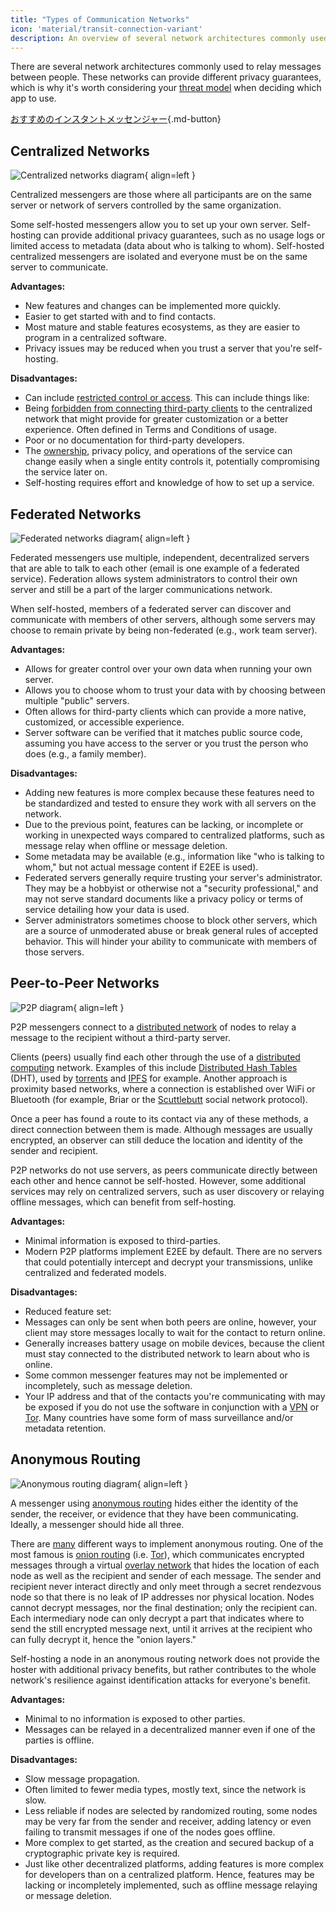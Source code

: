 ```yaml
---
title: "Types of Communication Networks"
icon: 'material/transit-connection-variant'
description: An overview of several network architectures commonly used by instant messaging applications.
---
```


There are several network architectures commonly used to relay messages between people. These networks can provide different privacy guarantees, which is why it's worth considering your [threat model](../basics/threat-modeling.md) when deciding which app to use.

[おすすめのインスタントメッセンジャー](../real-time-communication.md ""){.md-button}

## Centralized Networks

![Centralized networks diagram](../assets/img/layout/network-centralized.svg){ align=left }

Centralized messengers are those where all participants are on the same server or network of servers controlled by the same organization.

Some self-hosted messengers allow you to set up your own server. Self-hosting can provide additional privacy guarantees, such as no usage logs or limited access to metadata (data about who is talking to whom). Self-hosted centralized messengers are isolated and everyone must be on the same server to communicate.

**Advantages:**

- New features and changes can be implemented more quickly.
- Easier to get started with and to find contacts.
- Most mature and stable features ecosystems, as they are easier to program in a centralized software.
- Privacy issues may be reduced when you trust a server that you're self-hosting.

**Disadvantages:**

- Can include [restricted control or access](https://drewdevault.com/2018/08/08/Signal.html). This can include things like:
- Being [forbidden from connecting third-party clients](https://github.com/LibreSignal/LibreSignal/issues/37#issuecomment-217211165) to the centralized network that might provide for greater customization or a better experience. Often defined in Terms and Conditions of usage.
- Poor or no documentation for third-party developers.
- The [ownership](https://web.archive.org/web/20210729191953/https://blog.privacytools.io/delisting-wire/), privacy policy, and operations of the service can change easily when a single entity controls it, potentially compromising the service later on.
- Self-hosting requires effort and knowledge of how to set up a service.

## Federated Networks

![Federated networks diagram](../assets/img/layout/network-decentralized.svg){ align=left }

Federated messengers use multiple, independent, decentralized servers that are able to talk to each other (email is one example of a federated service). Federation allows system administrators to control their own server and still be a part of the larger communications network.

When self-hosted, members of a federated server can discover and communicate with members of other servers, although some servers may choose to remain private by being non-federated (e.g., work team server).

**Advantages:**

- Allows for greater control over your own data when running your own server.
- Allows you to choose whom to trust your data with by choosing between multiple "public" servers.
- Often allows for third-party clients which can provide a more native, customized, or accessible experience.
- Server software can be verified that it matches public source code, assuming you have access to the server or you trust the person who does (e.g., a family member).

**Disadvantages:**

- Adding new features is more complex because these features need to be standardized and tested to ensure they work with all servers on the network.
- Due to the previous point, features can be lacking, or incomplete or working in unexpected ways compared to centralized platforms, such as message relay when offline or message deletion.
- Some metadata may be available (e.g., information like "who is talking to whom," but not actual message content if E2EE is used).
- Federated servers generally require trusting your server's administrator. They may be a hobbyist or otherwise not a "security professional," and may not serve standard documents like a privacy policy or terms of service detailing how your data is used.
- Server administrators sometimes choose to block other servers, which are a source of unmoderated abuse or break general rules of accepted behavior. This will hinder your ability to communicate with members of those servers.

## Peer-to-Peer Networks

![P2P diagram](../assets/img/layout/network-distributed.svg){ align=left }

P2P messengers connect to a [distributed network](https://en.wikipedia.org/wiki/Distributed_networking) of nodes to relay a message to the recipient without a third-party server.

Clients (peers) usually find each other through the use of a [distributed computing](https://en.wikipedia.org/wiki/Distributed_computing) network. Examples of this include [Distributed Hash Tables](https://en.wikipedia.org/wiki/Distributed_hash_table) (DHT), used by [torrents](https://en.wikipedia.org/wiki/BitTorrent_(protocol)) and [IPFS](https://en.wikipedia.org/wiki/InterPlanetary_File_System) for example. Another approach is proximity based networks, where a connection is established over WiFi or Bluetooth (for example, Briar or the [Scuttlebutt](https://www.scuttlebutt.nz) social network protocol).

Once a peer has found a route to its contact via any of these methods, a direct connection between them is made. Although messages are usually encrypted, an observer can still deduce the location and identity of the sender and recipient.

P2P networks do not use servers, as peers communicate directly between each other and hence cannot be self-hosted. However, some additional services may rely on centralized servers, such as user discovery or relaying offline messages, which can benefit from self-hosting.

**Advantages:**

- Minimal information is exposed to third-parties.
- Modern P2P platforms implement E2EE by default. There are no servers that could potentially intercept and decrypt your transmissions, unlike centralized and federated models.

**Disadvantages:**

- Reduced feature set:
- Messages can only be sent when both peers are online, however, your client may store messages locally to wait for the contact to return online.
- Generally increases battery usage on mobile devices, because the client must stay connected to the distributed network to learn about who is online.
- Some common messenger features may not be implemented or incompletely, such as message deletion.
- Your IP address and that of the contacts you're communicating with may be exposed if you do not use the software in conjunction with a [VPN](../vpn.md) or [Tor](../tor.md). Many countries have some form of mass surveillance and/or metadata retention.

## Anonymous Routing

![Anonymous routing diagram](../assets/img/layout/network-anonymous-routing.svg){ align=left }

A messenger using [anonymous routing](https://doi.org/10.1007/978-1-4419-5906-5_628) hides either the identity of the sender, the receiver, or evidence that they have been communicating. Ideally, a messenger should hide all three.

There are [many](https://doi.org/10.1145/3182658) different ways to implement anonymous routing. One of the most famous is [onion routing](https://en.wikipedia.org/wiki/Onion_routing) (i.e. [Tor](tor-overview.md)), which communicates encrypted messages through a virtual [overlay network](https://en.wikipedia.org/wiki/Overlay_network) that hides the location of each node as well as the recipient and sender of each message. The sender and recipient never interact directly and only meet through a secret rendezvous node so that there is no leak of IP addresses nor physical location. Nodes cannot decrypt messages, nor the final destination; only the recipient can. Each intermediary node can only decrypt a part that indicates where to send the still encrypted message next, until it arrives at the recipient who can fully decrypt it, hence the "onion layers."

Self-hosting a node in an anonymous routing network does not provide the hoster with additional privacy benefits, but rather contributes to the whole network's resilience against identification attacks for everyone's benefit.

**Advantages:**

- Minimal to no information is exposed to other parties.
- Messages can be relayed in a decentralized manner even if one of the parties is offline.

**Disadvantages:**

- Slow message propagation.
- Often limited to fewer media types, mostly text, since the network is slow.
- Less reliable if nodes are selected by randomized routing, some nodes may be very far from the sender and receiver, adding latency or even failing to transmit messages if one of the nodes goes offline.
- More complex to get started, as the creation and secured backup of a cryptographic private key is required.
- Just like other decentralized platforms, adding features is more complex for developers than on a centralized platform. Hence, features may be lacking or incompletely implemented, such as offline message relaying or message deletion.
